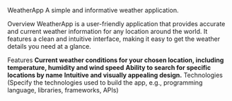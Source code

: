 
WeatherApp
A simple and informative weather application.

Overview
WeatherApp is a user-friendly application that provides accurate and current weather information for any location around the world. It features a clean and intuitive interface, making it easy to get the weather details you need at a glance.

Features
**Current weather conditions for your chosen location, including temperature, humidity and wind speed**
**Ability to search for specific locations by name**
**Intuitive and visually appealing design.**
Technologies
(Specify the technologies used to build the app, e.g., programming language, libraries, frameworks, APIs)
